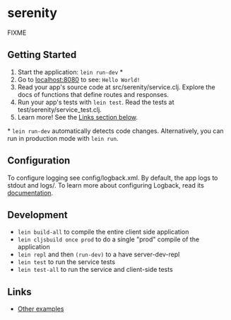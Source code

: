 # serenity

FIXME

## Getting Started

1. Start the application: `lein run-dev` \*
2. Go to [localhost:8080](http://localhost:8080/) to see: `Hello World!`
3. Read your app's source code at src/serenity/service.clj. Explore the docs of functions
   that define routes and responses.
4. Run your app's tests with `lein test`. Read the tests at test/serenity/service_test.clj.
5. Learn more! See the [Links section below](#links).

\* `lein run-dev` automatically detects code changes. Alternatively, you can run in production mode
with `lein run`.

## Configuration

To configure logging see config/logback.xml. By default, the app logs to stdout and logs/.
To learn more about configuring Logback, read its [documentation](http://logback.qos.ch/documentation.html).

## Development

 * `lein build-all` to compile the entire client side application
 * `lein cljsbuild once prod` to do a single "prod" compile of the application
 * `lein repl` and then `(run-dev)` to a have server-dev-repl
 * `lein test` to run the service tests
 * `lein test-all` to run the service and client-side tests

## Links
* [Other examples](https://github.com/pedestal/samples)

